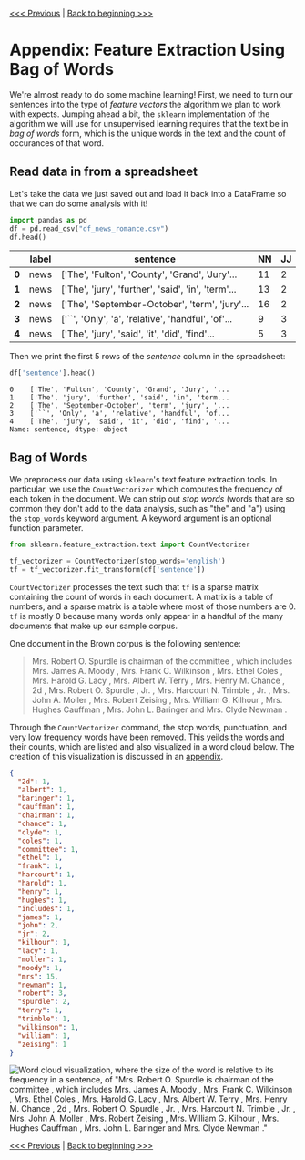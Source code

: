 [<<< Previous](10-resources.md) | [Back to beginning >>>](../README.md)

# Appendix: Feature Extraction Using Bag of Words

We're almost ready to do some machine learning! First, we need to turn our sentences into the type of _feature vectors_ the algorithm we plan to work with expects. Jumping ahead a bit, the `sklearn` implementation of the algorithm we will use for unsupervised learning requires that the text be in _bag of words_ form, which is the unique words in the text and the count of occurances of that word.

## Read data in from a spreadsheet

Let's take the data we just saved out and load it back into a DataFrame so that we can do some analysis with it!

```python
import pandas as pd
df = pd.read_csv("df_news_romance.csv")
df.head()
```

|   | label  | sentence | NN | JJ |
|---|---|---|---|---|
| **0** | news  |  ['The', 'Fulton', 'County', 'Grand', 'Jury'... | 11 | 2
| **1** | news  |  ['The', 'jury', 'further', 'said', 'in', 'term'... | 13 | 2
| **2** | news  |  ['The', 'September-October', 'term', 'jury'... | 16 | 2
| **3** | news  |  ['``', 'Only', 'a', 'relative', 'handful', 'of'... | 9 | 3
| **4** | news  |  ['The', 'jury', 'said', 'it', 'did', 'find'... | 5 | 3

Then we print the first 5 rows of the _sentence_ column in the spreadsheet:

```python
df['sentence'].head()
```

```
0    ['The', 'Fulton', 'County', 'Grand', 'Jury', '...
1    ['The', 'jury', 'further', 'said', 'in', 'term...
2    ['The', 'September-October', 'term', 'jury', '...
3    ['``', 'Only', 'a', 'relative', 'handful', 'of...
4    ['The', 'jury', 'said', 'it', 'did', 'find', '...
Name: sentence, dtype: object
```

## Bag of Words

We preprocess our data using `sklearn`'s text feature extraction tools. In particular, we use the `CountVectorizer` which computes the frequency of each token in the document. We can strip out _stop words_ (words that are so common they don't add to the data analysis, such as "the" and "a") using the `stop_words` keyword argument. A keyword argument is an optional function parameter.

```python
from sklearn.feature_extraction.text import CountVectorizer

tf_vectorizer = CountVectorizer(stop_words='english')
tf = tf_vectorizer.fit_transform(df['sentence'])
```

`CountVectorizer` processes the text such that `tf` is a sparse matrix containing the count of words in each document. A matrix is a table of numbers, and a sparse matrix is a table where most of those numbers are 0. `tf` is mostly 0 because many words only appear in a handful of the many documents that make up our sample corpus.

One document in the Brown corpus is the following sentence:

> Mrs. Robert O. Spurdle is chairman of the committee , which includes Mrs. James A. Moody , Mrs. Frank C. Wilkinson , Mrs. Ethel Coles , Mrs. Harold G. Lacy , Mrs. Albert W. Terry , Mrs. Henry M. Chance , 2d , Mrs. Robert O. Spurdle , Jr. , Mrs. Harcourt N. Trimble , Jr. , Mrs. John A. Moller , Mrs. Robert Zeising , Mrs. William G. Kilhour , Mrs. Hughes Cauffman , Mrs. John L. Baringer and Mrs. Clyde Newman .

Through the `CountVectorizer` command, the stop words, punctuation, and very low frequency words have been removed. This yeilds the words and their counts, which are listed and also visualized in a word cloud below. The creation of this visualization is discussed in an [appendix](a05-word_cloud.md).

```json
{
  "2d": 1,
  "albert": 1,
  "baringer": 1,
  "cauffman": 1,
  "chairman": 1,
  "chance": 1,
  "clyde": 1,
  "coles": 1,
  "committee": 1,
  "ethel": 1,
  "frank": 1,
  "harcourt": 1,
  "harold": 1,
  "henry": 1,
  "hughes": 1,
  "includes": 1,
  "james": 1,
  "john": 2,
  "jr": 2,
  "kilhour": 1,
  "lacy": 1,
  "moller": 1,
  "moody": 1,
  "mrs": 15,
  "newman": 1,
  "robert": 3,
  "spurdle": 2,
  "terry": 1,
  "trimble": 1,
  "wilkinson": 1,
  "william": 1,
  "zeising": 1
}
```

![Word cloud visualization, where the size of the word is relative to its frequency in a sentence, of "Mrs. Robert O. Spurdle is chairman of the committee , which includes Mrs. James A. Moody , Mrs. Frank C. Wilkinson , Mrs. Ethel Coles , Mrs. Harold G. Lacy , Mrs. Albert W. Terry , Mrs. Henry M. Chance , 2d , Mrs. Robert O. Spurdle , Jr. , Mrs. Harcourt N. Trimble , Jr. , Mrs. John A. Moller , Mrs. Robert Zeising , Mrs. William G. Kilhour , Mrs. Hughes Cauffman , Mrs. John L. Baringer and Mrs. Clyde Newman ."](images/countvect_wordcloud.png?)

[<<< Previous](10-resources.md) | [Back to beginning >>>](../README.md)

